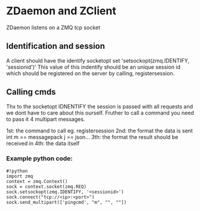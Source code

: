 ZDaemon and ZClient
===================

ZDaemon listens on a ZMQ tcp socket

Identification and session
--------------------------

A client should have the identify socketopt set
'setsockopt(zmq.IDENTIFY, 'sessionid')' This value of this indentify
should be an unique session id which should be registered on the server
by calling, registersession.

Calling cmds
------------

Thx to the socketopt IDNENTIFY the session is passed with all requests
and we dont have to care about this ourself. Fruther to call a command
you need to pass it 4 multipart messages.

1st: the command to call eg. registersession 2nd: the format the data is
sent int m == messagepack j == json... 3th: the format the result should
be received in 4th: the data itself

### Example python code:

~~~~ {.sourceCode .python}
#!python
import zmq
context = zmq.Context()
sock = context.socket(zmq.REQ)
sock.setsockopt(zmq.IDENTIFY, '<sessionid>')
sock.connect("tcp://<ip>:<port>")
sock.send_multipart(['pingcmd', "m", "", ""])
~~~~
